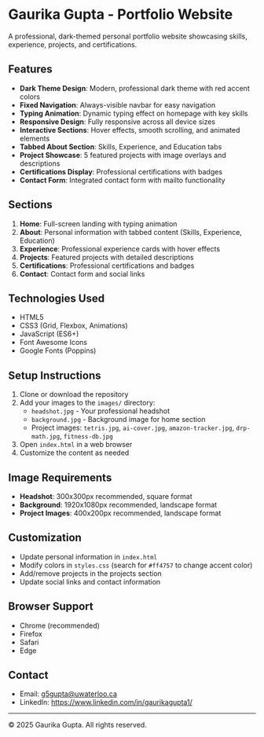 # Gaurika Gupta - Portfolio Website

A professional, dark-themed personal portfolio website showcasing skills, experience, projects, and certifications.

## Features

- **Dark Theme Design**: Modern, professional dark theme with red accent colors
- **Fixed Navigation**: Always-visible navbar for easy navigation
- **Typing Animation**: Dynamic typing effect on homepage with key skills
- **Responsive Design**: Fully responsive across all device sizes
- **Interactive Sections**: Hover effects, smooth scrolling, and animated elements
- **Tabbed About Section**: Skills, Experience, and Education tabs
- **Project Showcase**: 5 featured projects with image overlays and descriptions
- **Certifications Display**: Professional certifications with badges
- **Contact Form**: Integrated contact form with mailto functionality

## Sections

1. **Home**: Full-screen landing with typing animation
2. **About**: Personal information with tabbed content (Skills, Experience, Education)
3. **Experience**: Professional experience cards with hover effects
4. **Projects**: Featured projects with detailed descriptions
5. **Certifications**: Professional certifications and badges
6. **Contact**: Contact form and social links

## Technologies Used

- HTML5
- CSS3 (Grid, Flexbox, Animations)
- JavaScript (ES6+)
- Font Awesome Icons
- Google Fonts (Poppins)

## Setup Instructions

1. Clone or download the repository
2. Add your images to the `images/` directory:
   - `headshot.jpg` - Your professional headshot
   - `background.jpg` - Background image for home section
   - Project images: `tetris.jpg`, `ai-cover.jpg`, `amazon-tracker.jpg`, `drp-math.jpg`, `fitness-db.jpg`
3. Open `index.html` in a web browser
4. Customize the content as needed

## Image Requirements

- **Headshot**: 300x300px recommended, square format
- **Background**: 1920x1080px recommended, landscape format
- **Project Images**: 400x200px recommended, landscape format

## Customization

- Update personal information in `index.html`
- Modify colors in `styles.css` (search for `#ff4757` to change accent color)
- Add/remove projects in the projects section
- Update social links and contact information

## Browser Support

- Chrome (recommended)
- Firefox
- Safari
- Edge

## Contact

- Email: g5gupta@uwaterloo.ca
- LinkedIn: https://www.linkedin.com/in/gaurikagupta1/

---

© 2025 Gaurika Gupta. All rights reserved.
